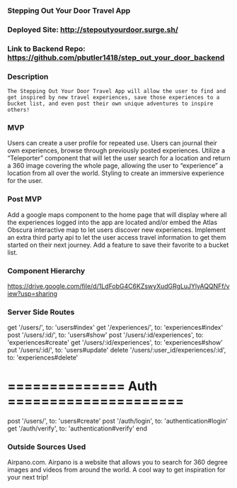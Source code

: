 ### Stepping Out Your Door Travel App

### Deployed Site: http://stepoutyourdoor.surge.sh/

### Link to Backend Repo: https://github.com/pbutler1418/step_out_your_door_backend

### Description
	The Stepping Out Your Door Travel App will allow the user to find and get inspired by new travel experiences, save those experiences to a bucket list, and even post their own unique adventures to inspire others!

### MVP
Users can create a user profile for repeated use.
Users can  journal their own experiences, browse through previously posted experiences.
Utilize a “Teleporter” component that will let the user search for a location and return a 360 image covering the whole page, allowing the user to “experience” a location from all over the world. 
Styling to create an immersive experience for the user.

### Post MVP
Add a google maps component to the home page that will display where all the experiences logged into the app are located and/or embed the Atlas Obscura interactive map to let users discover new experiences.
Implement an extra third party api to let the user access travel information to get them started on their next journey. 
Add a feature to save their favorite to a bucket list.


### Component Hierarchy

https://drive.google.com/file/d/1LdFobG4C6KZswyXudGRgLuJYlyAQQNFf/view?usp=sharing

### Server Side Routes

get '/users/', to: 'users#index'
get '/experiences/', to: 'experiences#index'
post '/users/:id/', to: 'users#show'
post '/users/:id/experiences', to: 'experiences#create'
get '/users/:id/experiences', to: 'experiences#show'
put '/users/:id/', to: 'users#update'
delete '/users/:user_id/experiences/:id', to: 'experiences#delete'


# ============== Auth =====================
post '/users/', to: 'users#create'
post '/auth/login', to: 'authentication#login'
get '/auth/verify', to: 'authentication#verify'
end

### Outside Sources Used

Airpano.com. Airpano is a website that allows you to search for 360 degree images and videos from around the world. A cool way to get inspiration for your next trip!
